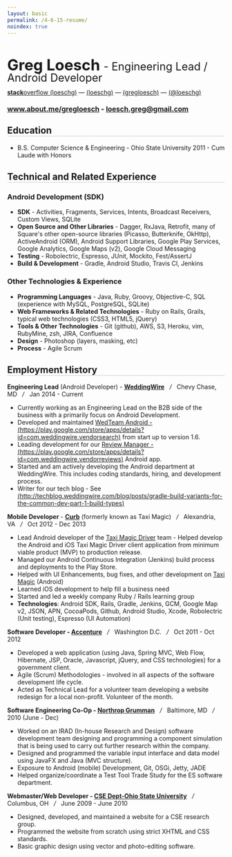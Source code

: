 ```yaml
---
layout: basic 
permalink: /4-6-15-resume/
noindex: true
---
```


<style>
#resume {
	line-height: 1;
	margin-bottom: 15px;
}
#resume h1 {
	font-size: 35px;
	margin-bottom: 0px;
	font-weight: bold;
	margin-bottom: 5px;
}
#resume h1 span {
	font-size: 25px;
	font-weight: normal;
}
#resume h2 {
	font-size: 16px;
	margin-bottom: 0px;
	border-bottom: none;
}

#resume p {
	margin-bottom: 5px;
}

h2 {
	border-bottom: solid 1px #ccc;
}

</style>

<div id="resume">
	<h1>Greg Loesch
	<span>- Engineering Lead / Android Developer</span> 
	</h1>
	<p>
		<a href="http://stackoverflow.com/users/413254/loeschg" title="stackoverflow"><i class="fa fa-stack-overflow"></i> <strong>stack</strong>overflow (loeschg)</a>
		— 
		<a href="http://github.com/loeschg/" title="github"><i class="fa fa-github"></i> (loeschg)</a> 
		— 
		<a href="http://linkedin.com/in/gregloesch" title="LinkedIn"><i class="fa fa-linkedin"></i> (gregloesch)</a> 
		— 
		<a href="http://twitter.com/loeschg/" title="Twitter"><i class="fa fa-twitter"></i> (@loeschg) </a> 
	</p>
	<h2><a href="http://about.me/gregloesch">www.about.me/gregloesch</a> - <a href="mailto:loesch.greg@gmail.com">loesch.greg@gmail.com</a></h2>
</div>





## Education
* B.S. Computer Science & Engineering - Ohio State University 2011 - Cum Laude with Honors

## Technical and Related Experience

### Android Development (SDK)
* **SDK** - Activities, Fragments, Services, Intents, Broadcast Receivers, Custom Views, SQLite
* **Open Source and Other Libraries** - Dagger, RxJava, Retrofit, many of Square's other open-source libraries (Picasso, Butterknife, OkHttp), ActiveAndroid (ORM), Android Support Libraries, Google Play Services, Google Analytics, Google Maps (v2), Google Cloud Messaging
* **Testing** - Robolectric, Espresso, JUnit, Mockito, Fest/AssertJ
* **Build & Development** - Gradle, Android Studio, Travis CI, Jenkins

### Other Technologies & Experience

* **Programming Languages** - Java, Ruby, Groovy, Objective-C, SQL (experience with MySQL, PostgreSQL, SQLite)
* **Web Frameworks & Related Technologies** - Ruby on Rails, Grails, typical web technologies (CSS3, HTML5, jQuery)
* **Tools & Other Technologies** - Git (github), AWS, S3, Heroku, vim, RubyMine, zsh, JIRA, Confluence
* **Design** - Photoshop (layers, masking, etc)
* **Process** - Agile Scrum


## Employment History

**Engineering Lead** (Android Developer) - **[WeddingWire](http://weddingwire.com)**  &nbsp;&nbsp;*/*&nbsp;&nbsp;  Chevy Chase, MD  &nbsp;&nbsp;*/*&nbsp;&nbsp;  Jan 2014 - Current

* Currently working as an Engineering Lead on the B2B side of the business with a primarily focus on Android Development.
* Developed and maintained [WedTeam Android - (https://play.google.com/store/apps/details?id=com.weddingwire.vendorsearch)](https://play.google.com/store/apps/details?id=com.weddingwire.vendorsearch) from start up to version 1.6.  
* Leading development for our [Review Manager - (https://play.google.com/store/apps/details?id=com.weddingwire.vendorreviews)](https://play.google.com/store/apps/details?id=com.weddingwire.vendorreviews) Android app.
* Started and am actively developing the Android department at WeddingWire. This includes coding standards, hiring, and development process.
* Writer for our tech blog - See [(http://techblog.weddingwire.com/blog/posts/gradle-build-variants-for-the-common-dev-part-1-build-types)](http://techblog.weddingwire.com/blog/posts/gradle-build-variants-for-the-common-dev-part-1-build-types)

**Mobile Developer** - **[Curb](http://gocurb.com)** (formerly known as Taxi Magic)  &nbsp;&nbsp;*/*&nbsp;&nbsp;  Alexandria, VA   &nbsp;&nbsp;*/*&nbsp;&nbsp;  Oct 2012 - Dec 2013

* Lead Android developer of the [Taxi Magic Driver](https://play.google.com/store/apps/details?id=com.ridecharge.android.drivermagic) team - Helped develop the Android and iOS Taxi Magic Driver client application from minimum viable product (MVP) to production release.
* Managed our Android Continuous Integration (Jenkins) build process and deployments to the Play Store.
* Helped with UI Enhancements, bug fixes, and other development on [Taxi Magic](https://play.google.com/store/apps/details?id=com.ridecharge.android.taximagic&hl=en) (Android)
* Learned iOS development to help fill a business need
* Started and led a weekly company Ruby / Rails learning group
* **Technologies**: Android SDK, Rails, Gradle, Jenkins, GCM, Google Map v2, JSON, APN, CocoaPods, Github, Android Studio, Xcode, Robolectric (Unit testing), Espresso (UI Automation)


**Software Developer - [Accenture](http://www.accenture.com)** &nbsp;&nbsp;*/*&nbsp;&nbsp; Washington D.C. &nbsp;&nbsp;*/*&nbsp;&nbsp; Oct 2011 - Oct 2012

* Developed a web application (using Java, Spring MVC, Web Flow, Hibernate, JSP, Oracle, Javascript, jQuery, and CSS technologies) for a government client. 
* Agile (Scrum) Methodologies - involved in all aspects of the software development life cycle. 
* Acted as Technical Lead for a volunteer team developing a website redesign for a local non-profit. Volunteer of the month.


**Software Engineering Co-Op - [Northrop Grumman](http://www.northropgrumman.com/)** &nbsp;&nbsp;*/*&nbsp;&nbsp; Baltimore, MD &nbsp;&nbsp;*/*&nbsp;&nbsp; 2010 (June - Dec)

* Worked on an IRAD (In-house Research and Design) software development team designing and programming a component simulation that is being used to carry out further research within the company.
* Designed and programmed the variable input interface and data model using JavaFX and Java (MVC structure).
* Exposure to Android (mobile) Development, Git, OSGi, Jetty, JADE
* Helped organize/coordinate a Test Tool Trade Study for the ES software department.


**Webmaster/Web Developer - [CSE Dept-Ohio State University](https://cse.osu.edu/)** &nbsp;&nbsp;*/*&nbsp;&nbsp; Columbus, OH &nbsp;&nbsp;*/*&nbsp;&nbsp; June 2009 - June 2010

* Designed, developed, and maintained a website for a CSE research group. 
* Programmed the website from scratch using strict XHTML and CSS standards. 
* Basic graphic design using vector and photo-editing software.

[github]: 	http://github.com/loeschg/ 			"github"
[stackoverflow]:	http://stackoverflow.com/users/413254/loeschg	"stackoverflow"
[linkedin]: http://linkedin.com/in/gregloesch 	"LinkedIn"
[twitter]: 	http://twitter.com/loeschg/ 		"Twitter"
[g+]: 		https://plus.google.com/+GregLoesch "G+"
[flickr]:  	http://flickr.com/GregLoesch 		"Flickr"
